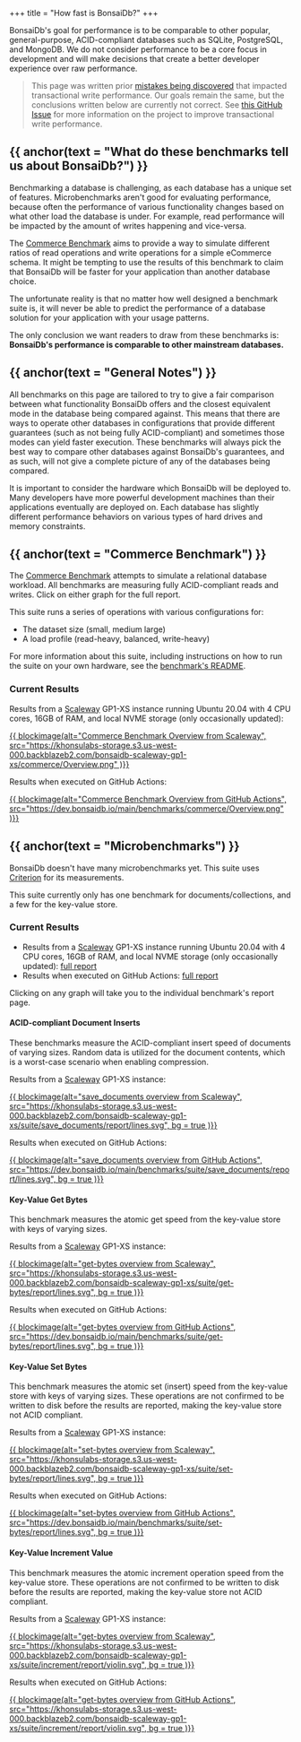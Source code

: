 +++
title = "How fast is BonsaiDb?"
+++

BonsaiDb's goal for performance is to be comparable to other popular,
general-purpose, ACID-compliant databases such as SQLite, PostgreSQL, and
MongoDB. We do not consider performance to be a core focus in development and
will make decisions that create a better developer experience over raw
performance.

> This page was written prior [mistakes being discovered](./blog/durable-writes)
> that impacted transactional write performance. Our goals remain the same, but
> the conclusions written below are currently not correct. See [this GitHub
> Issue](https://github.com/khonsulabs/bonsaidb/issues/251) for more information
> on the project to improve transactional write performance.

## {{ anchor(text = "What do these benchmarks tell us about BonsaiDb?") }}

Benchmarking a database is challenging, as each database has a unique set of
features. Microbenchmarks aren't good for evaluating performance, because often
the performance of various functionality changes based on what other load the
database is under. For example, read performance will be impacted by the amount
of writes happening and vice-versa.

The [Commerce Benchmark](/benchmarks/#Commerce%20Benchmark) aims to provide a way to simulate
different ratios of read operations and write operations for a simple eCommerce
schema. It might be tempting to use the results of this benchmark to claim that
BonsaiDb will be faster for your application than another database choice.

The unfortunate reality is that no matter how well designed a benchmark suite
is, it will never be able to predict the performance of a database solution for
your application with your usage patterns.

The only conclusion we want readers to draw from these benchmarks is:
**BonsaiDb's performance is comparable to other mainstream databases.**

## {{ anchor(text = "General Notes") }}

All benchmarks on this page are tailored to try to give a fair comparison
between what functionality BonsaiDb offers and the closest equivalent mode in
the database being compared against. This means that there are ways to operate
other databases in configurations that provide different guarantees (such as not
being fully ACID-compliant) and sometimes those modes can yield faster
execution. These benchmarks will always pick the best way to compare other
databases against BonsaiDb's guarantees, and as such, will not give a complete
picture of any of the databases being compared.

It is important to consider the hardware which BonsaiDb will be deployed to.
Many developers have more powerful development machines than their applications
eventually are deployed on. Each database has slightly different performance
behaviors on various types of hard drives and memory constraints.

## {{ anchor(text = "Commerce Benchmark") }}

The [Commerce Benchmark][commerce-bench-source] attempts to simulate a
relational database workload. All benchmarks are measuring fully ACID-compliant
reads and writes. Click on either graph for the full report.

This suite runs a series of operations with various configurations for:

- The dataset size (small, medium large)
- A load profile (read-heavy, balanced, write-heavy)

For more information about this suite, including instructions on how to run the
suite on your own hardware, see the [benchmark's README][commerce-bench-source].

### Current Results

Results from a [Scaleway](https://scaleway.com) GP1-XS instance running Ubuntu
20.04 with 4 CPU cores, 16GB of RAM, and local NVME storage (only occasionally
updated):

[{{ blockimage(alt="Commerce Benchmark Overview from Scaleway", src="https://khonsulabs-storage.s3.us-west-000.backblazeb2.com/bonsaidb-scaleway-gp1-xs/commerce/Overview.png" )}}](https://khonsulabs-storage.s3.us-west-000.backblazeb2.com/bonsaidb-scaleway-gp1-xs/commerce/index.html)

Results when executed on GitHub Actions:

[{{ blockimage(alt="Commerce Benchmark Overview from GitHub Actions", src="https://dev.bonsaidb.io/main/benchmarks/commerce/Overview.png" )}}](https://dev.bonsaidb.io/main/benchmarks/commerce/)

[commerce-bench-source]: https://github.com/khonsulabs/bonsaidb/tree/main/benchmarks/benches/commerce

## {{ anchor(text = "Microbenchmarks") }}

BonsaiDb doesn't have many microbenchmarks yet. This suite uses
[Criterion][criterion] for its measurements.

This suite currently only has one benchmark for documents/collections, and a few
for the key-value store.

### Current Results

- Results from a [Scaleway](https://scaleway.com) GP1-XS instance running Ubuntu
20.04 with 4 CPU cores, 16GB of RAM, and local NVME storage (only occasionally
updated): [full report][micro-scaleway]
- Results when executed on GitHub Actions: [full report][micro-github]

Clicking on any graph will take you to the individual benchmark's report page.

#### ACID-compliant Document Inserts

These benchmarks measure the ACID-compliant insert speed of documents of varying
sizes. Random data is utilized for the document contents, which is a worst-case
scenario when enabling compression.

Results from a [Scaleway](https://scaleway.com) GP1-XS instance:

[{{ blockimage(alt="save_documents overview from Scaleway", src="https://khonsulabs-storage.s3.us-west-000.backblazeb2.com/bonsaidb-scaleway-gp1-xs/suite/save_documents/report/lines.svg", bg = true )}}](https://khonsulabs-storage.s3.us-west-000.backblazeb2.com/bonsaidb-scaleway-gp1-xs/suite/save_documents/report/index.html)

Results when executed on GitHub Actions:

[{{ blockimage(alt="save_documents overview from GitHub Actions", src="https://dev.bonsaidb.io/main/benchmarks/suite/save_documents/report/lines.svg", bg = true )}}](https://dev.bonsaidb.io/main/benchmarks/suite/save_documents/report/index.html)

#### Key-Value Get Bytes

This benchmark measures the atomic get speed from the key-value store with keys
of varying sizes.

Results from a [Scaleway](https://scaleway.com) GP1-XS instance:

[{{ blockimage(alt="get-bytes overview from Scaleway", src="https://khonsulabs-storage.s3.us-west-000.backblazeb2.com/bonsaidb-scaleway-gp1-xs/suite/get-bytes/report/lines.svg", bg = true )}}](https://khonsulabs-storage.s3.us-west-000.backblazeb2.com/bonsaidb-scaleway-gp1-xs/suite/get-bytes/report/index.html)

Results when executed on GitHub Actions:

[{{ blockimage(alt="get-bytes overview from GitHub Actions", src="https://dev.bonsaidb.io/main/benchmarks/suite/get-bytes/report/lines.svg", bg = true )}}](https://dev.bonsaidb.io/main/benchmarks/suite/get-bytes/report/index.html)

#### Key-Value Set Bytes

This benchmark measures the atomic set (insert) speed from the key-value store
with keys of varying sizes. These operations are not confirmed to be written to
disk before the results are reported, making the key-value store not ACID
compliant.

Results from a [Scaleway](https://scaleway.com) GP1-XS instance:

[{{ blockimage(alt="set-bytes overview from Scaleway", src="https://khonsulabs-storage.s3.us-west-000.backblazeb2.com/bonsaidb-scaleway-gp1-xs/suite/set-bytes/report/lines.svg", bg = true )}}](https://khonsulabs-storage.s3.us-west-000.backblazeb2.com/bonsaidb-scaleway-gp1-xs/suite/set-bytes/report/index.html)

Results when executed on GitHub Actions:

[{{ blockimage(alt="set-bytes overview from GitHub Actions", src="https://dev.bonsaidb.io/main/benchmarks/suite/set-bytes/report/lines.svg", bg = true )}}](https://dev.bonsaidb.io/main/benchmarks/suite/set-bytes/report/index.html)

#### Key-Value Increment Value

This benchmark measures the atomic increment operation speed from the key-value
store. These operations are not confirmed to be written to
disk before the results are reported, making the key-value store not ACID
compliant.

Results from a [Scaleway](https://scaleway.com) GP1-XS instance:

[{{ blockimage(alt="get-bytes overview from Scaleway", src="https://khonsulabs-storage.s3.us-west-000.backblazeb2.com/bonsaidb-scaleway-gp1-xs/suite/increment/report/violin.svg", bg = true )}}](https://khonsulabs-storage.s3.us-west-000.backblazeb2.com/bonsaidb-scaleway-gp1-xs/suite/increment/report/index.html)

Results when executed on GitHub Actions:

[{{ blockimage(alt="get-bytes overview from GitHub Actions", src="https://khonsulabs-storage.s3.us-west-000.backblazeb2.com/bonsaidb-scaleway-gp1-xs/suite/increment/report/violin.svg", bg = true )}}](https://dev.bonsaidb.io/main/benchmarks/suite/get-bytes/report/index.html)

[micro-scaleway]: https://khonsulabs-storage.s3.us-west-000.backblazeb2.com/bonsaidb-scaleway-gp1-xs/suite/report/index.html
[micro-github]: https://dev.bonsaidb.io/main/benchmarks/suite/report/index.html
[criterion]: https://github.com/bheisler/criterion.rs
